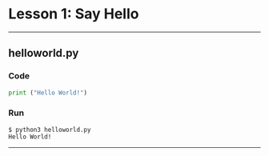 # Lesson 1: Say Hello

---
## helloworld.py
### Code
~~~~python
print ("Hello World!")
~~~~
### Run
~~~~shell
$ python3 helloworld.py
Hello World!
~~~~
---
